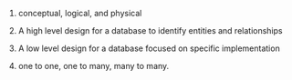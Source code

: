 1. conceptual, logical, and physical

2. A high level design for a database to identify entities and relationships

3. A low level design for a database focused on specific implementation

4. one to one, one to many, many to many.
